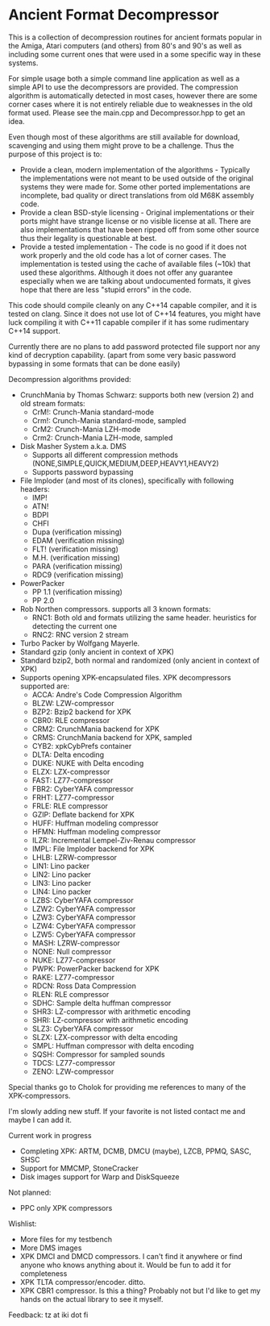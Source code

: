 # Ancient Format Decompressor

This is a collection of decompression routines for ancient formats popular in the Amiga, Atari computers (and others) from 80's and 90's as well as including some current ones that were used in a some specific way in these systems.

For simple usage both a simple command line application as well as a simple API to use the decompressors are provided. The compression algorithm is automatically detected in most cases, however there are some corner cases where it is not entirely reliable due to weaknesses in the old format used. Please see the main.cpp and Decompressor.hpp to get an idea.

Even though most of these algorithms are still available for download, scavenging and using them might prove to be a challenge. Thus the purpose of this project is to:
* Provide a clean, modern implementation of the algorithms - Typically the implementations were not meant to be used outside of the original systems they were made for. Some other ported implementations are incomplete, bad quality or direct translations from old M68K assembly code.
* Provide a clean BSD-style licensing - Original implementations or their ports might have strange license or no visible license at all. There are also implementations that have been ripped off from some other source thus their legality is questionable at best.
* Provide a tested implementation - The code is no good if it does not work properly and the old code has a lot of corner cases. The implementation is tested using the cache of available files (~10k) that used these algorithms. Although it does not offer any guarantee especially when we are talking about undocumented formats, it gives hope that there are less "stupid errors" in the code.

This code should compile cleanly on any C++14 capable compiler, and it is tested on clang. Since it does not use lot of C++14 features, you might have luck compiling it with C++11 capable compiler if it has some rudimentary C++14 support.

Currently there are no plans to add password protected file support nor any kind of decryption capability. (apart from some very basic password bypassing in some formats that can be done easily)

Decompression algorithms provided:
* CrunchMania by Thomas Schwarz: supports both new (version 2) and old stream formats:
  * CrM!: Crunch-Mania standard-mode
  * Crm!: Crunch-Mania standard-mode, sampled
  * CrM2: Crunch-Mania LZH-mode
  * Crm2: Crunch-Mania LZH-mode, sampled
* Disk Masher System a.k.a. DMS
  * Supports all different compression methods (NONE,SIMPLE,QUICK,MEDIUM,DEEP,HEAVY1,HEAVY2)
  * Supports password bypassing
* File Imploder (and most of its clones), specifically with following headers:
  * IMP!
  * ATN!
  * BDPI
  * CHFI
  * Dupa (verification missing)
  * EDAM (verification missing)
  * FLT! (verification missing)
  * M.H. (verification missing)
  * PARA (verification missing)
  * RDC9 (verification missing)
* PowerPacker
  * PP 1.1 (verification missing)
  * PP 2.0
* Rob Northen compressors. supports all 3 known formats:
  * RNC1: Both old and formats utilizing the same header. heuristics for detecting the current one
  * RNC2: RNC version 2 stream
* Turbo Packer by Wolfgang Mayerle.
* Standard gzip (only ancient in context of XPK)
* Standard bzip2, both normal and randomized (only ancient in context of XPK)
* Supports opening XPK-encapsulated files. XPK decompressors supported are:
  * ACCA: Andre's Code Compression Algorithm
  * BLZW: LZW-compressor
  * BZP2: Bzip2 backend for XPK
  * CBR0: RLE compressor
  * CRM2: CrunchMania backend for XPK
  * CRMS: CrunchMania backend for XPK, sampled
  * CYB2: xpkCybPrefs container
  * DLTA: Delta encoding
  * DUKE: NUKE with Delta encoding
  * ELZX: LZX-compressor
  * FAST: LZ77-compressor
  * FBR2: CyberYAFA compressor
  * FRHT: LZ77-compressor
  * FRLE: RLE compressor
  * GZIP: Deflate backend for XPK
  * HUFF: Huffman modeling compressor
  * HFMN: Huffman modeling compressor
  * ILZR: Incremental Lempel-Ziv-Renau compressor
  * IMPL: File Imploder backend for XPK
  * LHLB: LZRW-compressor
  * LIN1: Lino packer
  * LIN2: Lino packer
  * LIN3: Lino packer
  * LIN4: Lino packer
  * LZBS: CyberYAFA compressor
  * LZW2: CyberYAFA compressor
  * LZW3: CyberYAFA compressor
  * LZW4: CyberYAFA compressor
  * LZW5: CyberYAFA compressor
  * MASH: LZRW-compressor
  * NONE: Null compressor
  * NUKE: LZ77-compressor
  * PWPK: PowerPacker backend for XPK
  * RAKE: LZ77-compressor
  * RDCN: Ross Data Compression
  * RLEN: RLE compressor
  * SDHC: Sample delta huffman compressor
  * SHR3: LZ-compressor with arithmetic encoding
  * SHRI: LZ-compressor with arithmetic encoding
  * SLZ3: CyberYAFA compressor
  * SLZX: LZX-compressor with delta encoding
  * SMPL: Huffman compressor with delta encoding
  * SQSH: Compressor for sampled sounds
  * TDCS: LZ77-compressor
  * ZENO: LZW-compressor

Special thanks go to Cholok for providing me references to many of the XPK-compressors.



I'm slowly adding new stuff. If your favorite is not listed contact me and maybe I can add it.

Current work in progress
* Completing XPK: ARTM, DCMB, DMCU (maybe), LZCB, PPMQ, SASC, SHSC
* Support for MMCMP, StoneCracker
* Disk images support for Warp and DiskSqueeze

Not planned:
* PPC only XPK compressors

Wishlist:
* More files for my testbench
* More DMS images
* XPK DMCI and DMCD compressors. I can't find it anywhere or find anyone who knows anything about it. Would be fun to add it for completeness
* XPK TLTA compressor/encoder. ditto.
* XPK CBR1 compressor. Is this a thing? Probably not but I'd like to get my hands on the actual library to see it myself.

Feedback: tz at iki dot fi
